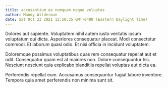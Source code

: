 ```yaml
---
title: accusantium ea numquam neque voluptas
author: Mandy Wilderman
date: Sat Oct 23 2021 12:50:35 GMT-0400 (Eastern Daylight Time)
---
```

Dolores aut sapiente. Voluptatem nihil autem iusto veritatis ipsum voluptatum qui dicta. Asperiores consequatur placeat. Modi consectetur commodi. Et laborum quasi odio. Et nisi officia in incidunt voluptatem.

 Doloremque possimus voluptatibus quas rem consequatur repellat aut et odit. Consequatur quam est at maiores non. Dolore consequuntur hic. Nesciunt nesciunt quia explicabo blanditiis repellat voluptas aut dicta ea.

 Perferendis repellat eum. Accusamus consequuntur fugiat labore inventore. Tempora quia amet perferendis non minima sunt sit.